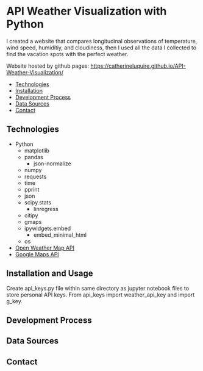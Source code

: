 # API Weather Visualization with Python

I created a website that compares longitudinal observations of temperature, wind speed, humiditiy, and cloudiness, then I used all the data I collected to find the vacation spots with the perfect weather. 

Website hosted by github pages:
https://catherineluquire.github.io/API-Weather-Visualization/


* [Technologies](#technologies)
* [Installation](#installation)
* [Development Process](#development-process)
* [Data Sources](#data-sources)
* [Contact](#contact)

## Technologies
* Python
  * matplotlib
  * pandas
    * json-normalize
  * numpy
  * requests
  * time
  * pprint
  * json
  * scipy.stats 
    * linregress
  * citipy
  * gmaps
  * ipywidgets.embed 
    * embed_minimal_html
  * os
* [Open Weather Map API](https://openweathermap.org/api)
* [Google Maps API](https://cloud.google.com/maps-platform/?utm_source=google&utm_medium=cpc&utm_campaign=FY18-Q2-global-demandgen-paidsearchonnetworkhouseads-cs-maps_contactsal_saf&utm_content=text-ad-none-none-DEV_c-CRE_460848633595-ADGP_Hybrid%20%7C%20AW%20SEM%20%7C%20BKWS%20~%20Google%20Maps%20API-KWID_43700035216023635-kwd-382406281820-userloc_9010328&utm_term=KW_%2Bgmap%20%2Bapi-ST_%2Bgmap%20%2Bapi&gclid=Cj0KCQiA5bz-BRD-ARIsABjT4ngcyoJ_2wiBRHuxe8cR-4hGtpREQNV74rXv8z3BsAfySa_Wr1-fZRoaApR5EALw_wcB)

## Installation and Usage
Create api_keys.py file within same directory as jupyter notebook files to store personal API keys. From  api_keys import weather_api_key and import g_key.

## Development Process

## Data Sources

## Contact


